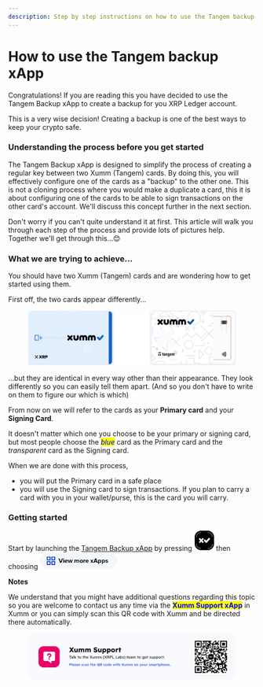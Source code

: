 ```yaml
---
description: Step by step instructions on how to use the Tangem backup xApp
---
```


# How to use the Tangem backup xApp

Congratulations! If you are reading this you have decided to use the Tangem Backup xApp to create a backup for you XRP Ledger account.

This is a very wise decision! Creating a backup is one of the best ways to keep your crypto safe.

### **Understanding the process before you get started**

The Tangem Backup xApp is designed to simplify the process of creating a regular key between two Xumm (Tangem) cards. By doing this, you will effectively configure one of the cards as a "backup" to the other one. This is not a cloning process where you would make a duplicate a card, this it is about configuring one of the cards to be able to sign transactions on the other card's account. We'll discuss this concept further in the next section.

Don't worry if you can't quite understand it at first. This article will walk you through each step of the process and provide lots of pictures help. Together we'll get through this...😊

### What we are trying to achieve...

You should have two Xumm (Tangem) cards and are wondering how to get started using them.

First off, the two cards appear differently...

<figure><img src="../.gitbook/assets/Xumm Tangem card -3.png" alt=""><figcaption></figcaption></figure>

...but they are identical in every way other than their appearance. They look differently so you can easily tell them apart. (And so you don't have to write on them to figure our which is which)

From now on we will refer to the cards as your **Primary card** and your **Signing Card**.&#x20;

It doesn't matter which one you choose to be your primary or signing card, but most people choose the _<mark style="color:blue;">blue</mark>_ card as the Primary card and the _transparent_ card as the Signing card.

When we are done with this process,

* &#x20;you will put the Primary card in a safe place&#x20;
* you will use the Signing card to sign transactions. If you plan to carry a card with you in your wallet/purse, this is the card you will carry.

### Getting started

Start by launching the [Tangem Backup xApp](https://xumm.app/detect/xapp:xumm.tangem-backup) by pressing <img src="../.gitbook/assets/image (5).png" alt="" data-size="line"> then choosing <img src="../.gitbook/assets/image.png" alt="" data-size="line">







**Notes**

We understand that you might have additional questions regarding this topic so you are welcome to contact us any time via the <mark style="color:blue;">**Xumm Support xApp**</mark> in Xumm or you can simply scan this QR code with Xumm and be directed there automatically.

<figure><img src="../.gitbook/assets/Support banner Xumm.png" alt=""><figcaption></figcaption></figure>
